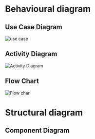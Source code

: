 # Behavioural diagram

## Use Case Diagram
![use case](https://user-images.githubusercontent.com/64957658/130325886-5bda7b36-379a-4a3e-8f0d-80d2dc6560cb.png)

## Activity Diagram
![Activity Diagram](https://github.com/AfridShaik/Sdlc_Team-24_LTTS-Folks/blob/main/5.Images/Activity.PNG)

## Flow Chart
![Flow char](https://user-images.githubusercontent.com/81605230/130340172-4a538ca2-a2f4-42ad-a18c-42f65c01b018.png)

# Structural diagram

## Component Diagram

